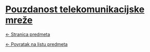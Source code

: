 # [Pouzdanost telekomunikacijske mreže](https://www.github.com/studosi-fer/PTM)
[<- Stranica predmeta](https://www.fer.unizg.hr/predmet/ptm)

[<- Povratak na listu predmeta](https://www.github.com/studosi/FER)
